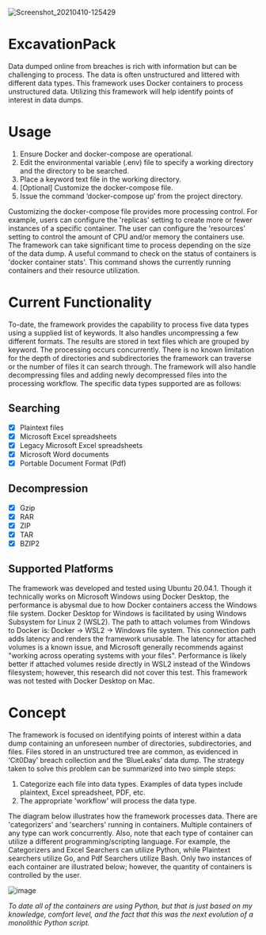 ![Screenshot_20210410-125429](https://user-images.githubusercontent.com/45752781/114323537-892e6800-9ada-11eb-8423-d78c14eef789.png)

# ExcavationPack
Data dumped online from breaches is rich with information but can be challenging to process. The data is often unstructured and littered with different data types.
This framework uses Docker containers to process unstructured data. Utilizing this framework will help identify points of interest in data dumps.


# Usage
1.	Ensure Docker and docker-compose are operational.
2.	Edit the environmental variable (.env) file to specify a working directory and the directory to be searched. 
3.	Place a keyword text file in the working directory.
4.	[Optional] Customize the docker-compose file.
5.	Issue the command ‘docker-compose up’ from the project directory.

Customizing the docker-compose file provides more processing control. For example, users can configure the 'replicas' setting to create more or fewer instances of a specific container. The user can configure the 'resources' setting to control the amount of CPU and/or memory the containers use. The framework can take significant time to process depending on the size of the data dump. A useful command to check on the status of containers is 'docker container stats'. This command shows the currently running containers and their resource utilization.

# Current Functionality
To-date, the framework provides the capability to process five data types using a supplied list of keywords. It also handles uncompressing a few different formats. The results are stored in text files which are grouped by keyword. The processing occurs concurrently. There is no known limitation for the depth of directories and subdirectories the framework can traverse or the number of files it can search through. The framework will also handle decompressing files and adding newly decompressed files into the processing workflow. The specific data types supported are as follows:

## Searching
- [x] Plaintext files
- [x] Microsoft Excel spreadsheets
- [x] Legacy Microsoft Excel spreadsheets
- [x] Microsoft Word documents
- [x] Portable Document Format (Pdf)

## Decompression
- [x] Gzip
- [x] RAR
- [x] ZIP
- [x] TAR
- [x] BZIP2

## Supported Platforms
The framework was developed and tested using Ubuntu 20.04.1. Though it technically works on Microsoft Windows using Docker Desktop, the performance is abysmal due to how Docker containers access the Windows file system. Docker Desktop for Windows is facilitated by using Windows Subsystem for Linux 2 (WSL2). The path to attach volumes from Windows to Docker is: Docker -> WSL2 -> Windows file system. This connection path adds latency and renders the framework unusable. The latency for attached volumes is a known issue, and Microsoft generally recommends against "working across operating systems with your files". Performance is likely better if attached volumes reside directly in WSL2 instead of the Windows filesystem; however, this research did not cover this test. This framework was not tested with Docker Desktop on Mac. 

# Concept
The framework is focused on identifying points of interest within a data dump containing an unforeseen number of directories, subdirectories, and files. Files stored in an unstructured tree are common, as evidenced in ‘Cit0Day’ breach collection and the ‘BlueLeaks’ data dump. The strategy taken to solve this problem can be summarized into two simple steps:
1. Categorize each file into data types. Examples of data types include plaintext, Excel spreadsheet, PDF, etc.
2. The appropriate 'workflow' will process the data type. 

The diagram below illustrates how the framework processes data. There are 'categorizers' and 'searchers' running in containers. Multiple containers of any type can work concurrently. Also, note that each type of container can utilize a different programming/scripting language. For example, the Categorizers and Excel Searchers can utilize Python, while Plaintext searchers utilize Go, and Pdf Searchers utilize Bash. Only two instances of each container are illustrated below; however, the quantity of containers is controlled by the user.

![image](https://user-images.githubusercontent.com/45752781/111229585-607e8580-85a3-11eb-9b7d-7bdde6de9dfe.png)

*To date all of the containers are using Python, but that is just based on my knowledge, comfort level, and the fact that this was the next evolution of a monolithic Python script.*
